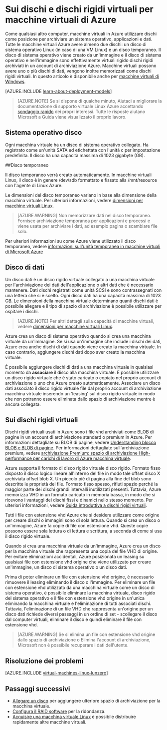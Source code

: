 <properties
    pageTitle="Sui dischi e dischi rigidi virtuali per macchine virtuali Linux | Microsoft Azure"
    description="Informazioni sulle nozioni fondamentali di dischi e dischi rigidi virtuali per macchine virtuali Linux in Azure."
    services="virtual-machines-linux"
    documentationCenter=""
    authors="cynthn"
    manager="timlt"
    editor="tysonn"
    tags="azure-resource-manager,azure-service-management"/>

<tags
    ms.service="virtual-machines-linux"
    ms.workload="infrastructure-services"
    ms.tgt_pltfrm="vm-linux"
    ms.devlang="na"
    ms.topic="article"
    ms.date="06/16/2016"
    ms.author="cynthn"/>

# <a name="about-disks-and-vhds-for-azure-virtual-machines"></a>Sui dischi e dischi rigidi virtuali per macchine virtuali di Azure

Come qualsiasi altro computer, macchine virtuali in Azure utilizzare dischi come posizione per archiviare un sistema operativo, applicazioni e dati. Tutte le macchine virtuali Azure avere almeno due dischi: un disco di sistema operativo Linux (in caso di una VM Linux) e un disco temporaneo. Il disco di sistema operativo viene creato da un'immagine e il disco di sistema operativo e nell'immagine sono effettivamente virtuali rigido dischi rigidi archiviati in un account di archiviazione Azure. Macchine virtuali possono avere uno o più dischi di dati, vengono inoltre memorizzati come dischi rigidi virtuali. In questo articolo è disponibile anche per [macchine virtuali di Windows](virtual-machines-windows-about-disks-vhds.md).

[AZURE.INCLUDE [learn-about-deployment-models](../../includes/learn-about-deployment-models-both-include.md)]

> [AZURE.NOTE] Se si dispone di qualche minuto, Aiutaci a migliorare la documentazione di supporto virtuale Linux Azure accettando [sondaggio rapido](https://aka.ms/linuxdocsurvey) dei propri interessi. Tutte le risposte aiutano Microsoft a Guida viene visualizzato il proprio lavoro.

## <a name="operating-system-disk"></a>Sistema operativo disco

Ogni macchina virtuale ha un disco di sistema operativo collegato. Ha registrato come un'unità SATA ed etichettata con l'unità c per impostazione predefinita. Il disco ha una capacità massima di 1023 gigabyte (GB). 

##<a name="temporary-disk"></a>Disco temporaneo

Il disco temporaneo verrà creato automaticamente. In macchine virtuali Linux, il disco è in genere /dev/sdb formattato e fissato alla /mnt/resource con l'agente di Linux Azure.

Le dimensioni del disco temporaneo variano in base alla dimensione della macchina virtuale. Per ulteriori informazioni, vedere [dimensioni per macchine virtuali Linux](virtual-machines-linux-sizes.md).

>[AZURE.WARNING] Non memorizzare dati nel disco temporaneo. Fornisce archiviazione temporanea per applicazioni e processi e viene usata per archiviare i dati, ad esempio pagina o scambiare file solo. 

Per ulteriori informazioni su come Azure viene utilizzato il disco temporaneo, vedere [informazioni sull'unità temporanea in macchine virtuali di Microsoft Azure](https://blogs.msdn.microsoft.com/mast/2013/12/06/understanding-the-temporary-drive-on-windows-azure-virtual-machines/)

## <a name="data-disk"></a>Disco di dati

Un disco dati è un disco rigido virtuale collegato a una macchina virtuale per l'archiviazione dei dati dell'applicazione o altri dati che è necessario mantenere. Dati dischi registrati come unità SCSI e sono contrassegnati con una lettera che si è scelto.  Ogni disco dati ha una capacità massima di 1023 GB. Le dimensioni della macchina virtuale determinano quanti dischi dati è possibile allegare e il tipo di spazio di archiviazione è possibile utilizzare per ospitare i dischi.

>[AZURE.NOTE] Per altri dettagli sulla capacità di macchine virtuali, vedere [dimensioni per macchine virtuali Linux](virtual-machines-linux-sizes.md).

Azure crea un disco di sistema operativo quando si crea una macchina virtuale da un'immagine. Se si usa un'immagine che include i dischi dei dati, Azure crea anche dischi di dati quando viene creato la macchina virtuale. In caso contrario, aggiungere dischi dati dopo aver creato la macchina virtuale.

È possibile aggiungere dischi di dati a una macchina virtuale in qualsiasi momento da **associare** il disco alla macchina virtuale. È possibile utilizzare un disco rigido virtuale che è stato caricato o copiato nel proprio account di archiviazione o uno che Azure creato automaticamente. Associare un disco dati associato il disco rigido virtuale file dal proprio account di archiviazione macchina virtuale inserendo un 'leasing' sul disco rigido virtuale in modo che non potranno essere eliminata dallo spazio di archiviazione mentre è ancora collegata.

## <a name="about-vhds"></a>Sui dischi rigidi virtuali

Dischi rigidi virtuali usati in Azure sono i file vhd archiviati come BLOB di pagine in un account di archiviazione standard o premium in Azure. Per informazioni dettagliate su BLOB di pagine, vedere [Understanding blocco BLOB e BLOB di pagine](https://msdn.microsoft.com/library/ee691964.aspx). Per informazioni dettagliate sull'archiviazione premium, vedere [archiviazione Premium: spazio di archiviazione High-performance per carichi di lavoro di Azure macchina virtuale](../storage/storage-premium-storage.md).

Azure supporta il formato di disco rigido virtuale disco rigido. Formato fisso disposto il disco logico lineare all'interno del file in modo tale offset disco X archiviata offset blob X. Un piccolo piè di pagina alla fine del blob sono descritte le proprietà del file. Formato fisso spesso, rifiuti spazio perché la maggior parte dei dischi grandi intervalli inutilizzati presenti. Tuttavia, Azure memorizza VHD in un formato caricato in memoria bassa, in modo che si ricevono i vantaggi dei dischi fissi e dinamici nello stesso momento. Per ulteriori informazioni, vedere [Guida introduttiva a dischi rigidi virtuali](https://technet.microsoft.com/library/dd979539.aspx).

Tutti i file con estensione vhd Azure che si desidera utilizzare come origine per creare dischi o immagini sono di sola lettura. Quando si crea un disco o un'immagine, Azure fa copie di file con estensione vhd. Queste copie possono essere sola lettura o di lettura e scrittura, a seconda di come si usa il disco rigido virtuale.

Quando si crea una macchina virtuale da un'immagine, Azure crea un disco per la macchina virtuale che rappresenta una copia del file VHD di origine. Per evitare eliminazioni accidentali, Azure posizionata un leasing su qualsiasi file con estensione vhd origine che viene utilizzato per creare un'immagine, un disco di sistema operativo o un disco dati.

Prima di poter eliminare un file con estensione vhd origine, è necessario rimuovere il leasing eliminando il disco o l'immagine. Per eliminare un file con estensione vhd utilizzato da una macchina virtuale come un disco di sistema operativo, è possibile eliminare la macchina virtuale, disco rigido del sistema operativo e il file con estensione vhd origine in un'unica eliminando la macchina virtuale e l'eliminazione di tutti associati dischi. Tuttavia, l'eliminazione di un file VHD che rappresenta un'origine per un disco dati richiede diversi passaggi in un ordine di set - scollegare il disco dal computer virtuali, eliminare il disco e quindi eliminare il file con estensione vhd.

>[AZURE.WARNING] Se si elimina un file con estensione vhd origine dallo spazio di archiviazione o Elimina l'account di archiviazione, Microsoft non è possibile recuperare i dati dell'utente.


## <a name="troubleshooting"></a>Risoluzione dei problemi
[AZURE.INCLUDE [virtual-machines-linux-lunzero](../../includes/virtual-machines-linux-lunzero.md)]

## <a name="next-steps"></a>Passaggi successivi

-  [Allegare un disco](virtual-machines-linux-add-disk.md) per aggiungere ulteriore spazio di archiviazione per la macchina virtuale.
-  [Configura il RAID software](virtual-machines-linux-configure-raid.md) per la ridondanza.
-  [Acquisire una macchina virtuale Linux](virtual-machines-linux-classic-capture-image.md) è possibile distribuire rapidamente altre macchine virtuali.


